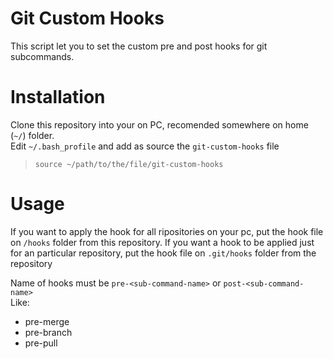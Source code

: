 # Git Custom Hooks

This script let you to set the custom pre and post hooks for git subcommands.

# Installation

Clone this repository into your on PC, recomended somewhere on home (` ~/ `) folder. <br/>
Edit `~/.bash_profile` and add as source the `git-custom-hooks` file
> `source ~/path/to/the/file/git-custom-hooks`

# Usage

If you want to apply the hook for all ripositories on your pc, put the hook file on `/hooks` folder from this repository.
If you want a hook to be applied just for an particular repository, put the hook file on `.git/hooks` folder from the repository

Name of hooks must be `pre-<sub-command-name>` or `post-<sub-command-name>` <br/>
Like:

- pre-merge
- pre-branch
- pre-pull
